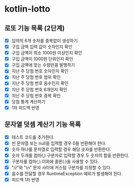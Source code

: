 # kotlin-lotto

## 로또 기능 목록 (2단계)

- [X] 임의의 6개 숫자를 중복없이 생성하기
- [X] 구입 금액 입력 값이 숫자인지 확인
- [X] 구입 금액이 최소 1000원 이상인지 확인
- [X] 구입 금액이 1000원 단위인지 확인
- [X] 구입 금액에 맞는 수량만큼 발행하기
- [X] 지난 주 당첨 번호 숫자인지 확인
- [X] 지난 주 당첨 번호 범위 확인
- [X] 지난 주 당첨 번호 음수인지 확인
- [X] 지난 주 당첨 번호 6개인지 확인
- [X] 지난 주 당첨 번호 중복 확인
- [X] 당첨 통계 계산하기
- [X] 1차 피드백 반영

## 문자열 덧셈 계산기 기능 목록

- [X] 테스트 코드를 추가한다.
- [X] 빈 문자열 또는 null을 입력할 경우 0을 반환해야 한다.
- [X] 숫자 하나를 문자열로 입력할 경우 해당 숫자를 반환한다.
- [X] 숫자 두개를 컴마(,) 구분자로 입력할 경우 두 숫자의 합을 반환한다.
- [X] 구분자를 컴마(,) 이외에 콜론(:)을 사용할 수 있다.
- [X] "//"와 "\n" 문자 사이에 커스텀 구분자를 지정할 수 있다.
- [X] 음수를 전달할 경우 RuntimeException 예외가 발생해야 한다.
- [X] 피드백 1차 반영
